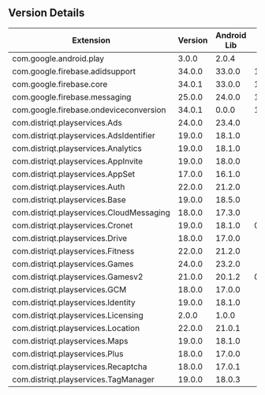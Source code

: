 ## Version Details

| Extension | Version | Android Lib | iOS Lib |
| --- | --- | --- | --- |
| com.google.android.play | 3.0.0 | 2.0.4 |  |
| com.google.firebase.adidsupport | 34.0.0 | 33.0.0 | 11.5.0 |
| com.google.firebase.core | 34.0.1 | 33.0.0 | 11.5.0 |
| com.google.firebase.messaging | 25.0.0 | 24.0.0 | 11.5.0 |
| com.google.firebase.ondeviceconversion | 34.0.1 | 0.0.0 | 11.5.0 |
| com.distriqt.playservices.Ads | 24.0.0 | 23.4.0 |  |
| com.distriqt.playservices.AdsIdentifier | 19.0.0 | 18.1.0 |  |
| com.distriqt.playservices.Analytics | 19.0.0 | 18.1.0 |  |
| com.distriqt.playservices.AppInvite | 19.0.0 | 18.0.0 |  |
| com.distriqt.playservices.AppSet | 17.0.0 | 16.1.0 |  |
| com.distriqt.playservices.Auth | 22.0.0 | 21.2.0 |  |
| com.distriqt.playservices.Base | 19.0.0 | 18.5.0 |  |
| com.distriqt.playservices.CloudMessaging | 18.0.0 | 17.3.0 |  |
| com.distriqt.playservices.Cronet | 19.0.0 | 18.1.0 | 0.0.0 |
| com.distriqt.playservices.Drive | 18.0.0 | 17.0.0 |  |
| com.distriqt.playservices.Fitness | 22.0.0 | 21.2.0 |  |
| com.distriqt.playservices.Games | 24.0.0 | 23.2.0 |  |
| com.distriqt.playservices.Gamesv2 | 21.0.0 | 20.1.2 | 0.0.0 |
| com.distriqt.playservices.GCM | 18.0.0 | 17.0.0 |  |
| com.distriqt.playservices.Identity | 19.0.0 | 18.1.0 |  |
| com.distriqt.playservices.Licensing | 2.0.0 | 1.0.0 |  |
| com.distriqt.playservices.Location | 22.0.0 | 21.0.1 |  |
| com.distriqt.playservices.Maps | 19.0.0 | 18.1.0 |  |
| com.distriqt.playservices.Plus | 18.0.0 | 17.0.0 |  |
| com.distriqt.playservices.Recaptcha | 18.0.0 | 17.0.1 |  |
| com.distriqt.playservices.TagManager | 19.0.0 | 18.0.3 |  |
